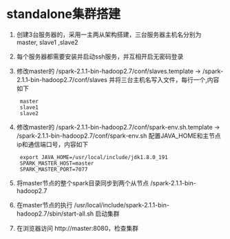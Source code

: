 # standalone集群搭建
1. 创建3台服务器的，采用一主两从架构搭建，三台服务器主机名分别为 master, slave1 ,slave2
2. 每个服务器都需要安装并启动ssh服务，并互相开启无密码登录
3. 修改master的 /spark-2.1.1-bin-hadoop2.7/conf/slaves.template -> /spark-2.1.1-bin-hadoop2.7/conf/slaves  并将三台主机名写入文件，每行一个,内容如下

        master
        slave1
        slave2
4. 修改master的 /spark-2.1.1-bin-hadoop2.7/conf/spark-env.sh.template -> /spark-2.1.1-bin-hadoop2.7/conf/spark-env.sh  配置JAVA_HOME和主节点ip和通信端口号，内容如下
        
        export JAVA_HOME=/usr/local/include/jdk1.8.0_191
        SPARK_MASTER_HOST=master
        SPARK_MASTER_PORT=7077
5. 将master节点的整个spark目录同步到两个从节点 /spark-2.1.1-bin-hadoop2.7 
6. 在master节点的执行 /usr/local/include/spark-2.1.1-bin-hadoop2.7/sbin/start-all.sh 启动集群
7. 在浏览器访问 http://master:8080，检查集群

